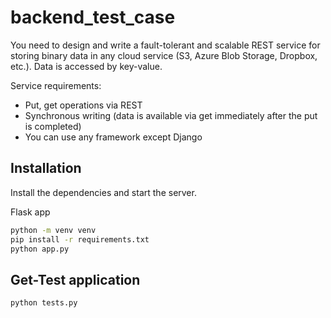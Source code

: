 # backend_test_case

You need to design and write a fault-tolerant and scalable REST service 
for storing binary data in any cloud service (S3, Azure Blob Storage, Dropbox, etc.). 
Data is accessed by key-value.

Service requirements:
  - Put, get operations via REST
  - Synchronous writing (data is available via get immediately after the put is completed)
  - You can use any framework except Django

## Installation
Install the dependencies and start the server.


Flask app

```sh
python -m venv venv
pip install -r requirements.txt
python app.py
```

## Get-Test application

```sh
python tests.py
```
